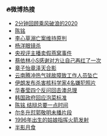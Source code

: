 ### :fire:微博热搜<br>
- <a href="https://s.weibo.com/weibo?q=%232%E5%88%86%E9%92%9F%E5%9B%9E%E9%A1%BE%E4%B9%98%E9%A3%8E%E7%A0%B4%E6%B5%AA%E7%9A%842020%23&Refer=new_time">2分钟回顾乘风破浪的2020</a><br>
- <a href="https://s.weibo.com/weibo?q=%E9%99%88%E9%93%AD&Refer=top">陈铭</a><br>
- <a href="https://s.weibo.com/weibo?q=%23%E6%9D%8E%E5%BF%83%E8%8D%89%E6%BA%BA%E4%BA%A1%E6%A1%88%E7%BB%B4%E6%8C%81%E5%8E%9F%E5%88%A4%23&Refer=top">李心草溺亡案维持原判</a><br>
- <a href="https://s.weibo.comjavascript:void(0);">杨洋眼镜杀</a><br>
- <a href="https://s.weibo.com/weibo?q=%23%E5%A4%AE%E8%A7%86%E8%AF%84%E4%B8%BB%E6%92%AD%E5%8D%96%E5%81%87%E7%87%95%E7%AA%9D%E4%BA%8B%E4%BB%B6%23&Refer=top">央视评主播卖假燕窝事件</a><br>
- <a href="https://s.weibo.com/weibo?q=%23%E8%94%A1%E4%BE%9D%E6%9E%97%E5%B0%8FS%E6%84%9F%E8%B0%A2%E5%AF%B9%E6%96%B9%E8%AE%A9%E8%87%AA%E5%B7%B1%E5%86%8D%E7%BA%A2%E4%BA%86%E4%B8%80%E6%AC%A1%23&Refer=top">蔡依林小S感谢对方让自己再红了一次</a><br>
- <a href="https://s.weibo.com/weibo?q=%E7%AB%A0%E5%AD%90%E6%80%A1%E7%AB%A0%E6%B3%BD%E5%A4%A9%E5%90%88%E5%BD%B1&Refer=top">章子怡章泽天合影</a><br>
- <a href="https://s.weibo.com/weibo?q=%23%E4%BA%91%E5%8D%97%E8%85%BE%E5%86%B2%E7%83%AD%E6%B0%94%E7%90%83%E6%95%85%E9%9A%9C%E8%87%B4%E5%B7%A5%E4%BD%9C%E4%BA%BA%E5%91%98%E5%9D%A0%E4%BA%A1%23&Refer=top">云南腾冲热气球故障致工作人员坠亡</a><br>
- <a href="https://s.weibo.com/weibo?q=%23%E4%BC%8A%E6%9C%97%E5%8F%91%E5%B8%83%E6%9D%80%E5%AE%B3%E6%A0%B8%E7%A7%91%E5%AD%A6%E5%AE%B64%E5%90%8D%E5%AB%8C%E7%8A%AF%E7%85%A7%E7%89%87%23&Refer=top">伊朗发布杀害核科学家4名嫌犯照片</a><br>
- <a href="https://s.weibo.com/weibo?q=%23%E5%8D%8E%E6%98%A5%E8%8E%B9%E5%9B%9B%E4%B8%AA%E5%8F%8D%E9%97%AE%E5%9B%9E%E5%87%BB%E6%BE%B3%E6%80%BB%E7%90%86%23&Refer=top">华春莹四个反问回击澳总理</a><br>
- <a href="https://s.weibo.com/weibo?q=%23%E9%9F%A9%E5%9B%BD%E6%94%BF%E5%BA%9C%E5%9B%9E%E5%BA%94%E6%B3%A1%E8%8F%9C%E6%A0%87%E5%87%86%23&Refer=top">韩国政府回应泡菜标准</a><br>
- <a href="https://s.weibo.com/weibo?q=%E9%99%88%E9%93%AD%20%E7%BB%93%E8%BE%A9%E6%80%BB%E8%A6%81%E4%B8%80%E7%82%B9%E6%97%B6%E9%97%B4&Refer=top">陈铭 结辩总要一点时间</a><br>
- <a href="https://s.weibo.com/weibo?q=%23%E5%B0%94%E5%86%AC%E5%8D%87%E6%80%BC%E9%83%AD%E6%95%AC%E6%98%8E%E6%9C%AA%E6%92%AD%E7%89%87%E6%AE%B5%23&Refer=top">尔冬升怼郭敬明未播片段</a><br>
- <a href="https://s.weibo.com/weibo?q=%231996%E5%B9%B4%E5%87%BA%E7%94%9F%E7%9A%84%E5%A7%91%E5%A8%98%E6%8C%87%E6%8C%A5%E7%81%AB%E7%AE%AD%E5%8F%91%E5%B0%84%23&Refer=top">1996年出生的姑娘指挥火箭发射</a><br>
- <a href="https://s.weibo.com/weibo?q=%23%E5%8D%8A%E5%BD%B1%E6%9C%88%E9%A3%9F%23&Refer=top">半影月食</a><br>
